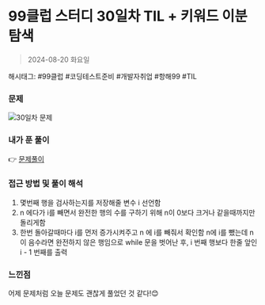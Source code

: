 # 99클럽 스터디 30일차 TIL + 키워드 이분탐색
> 2024-08-20 화요일

해시태그: #99클럽 #코딩테스트준비 #개발자취업 #항해99 #TIL

### 문제
![30일차 문제](https://github.com/user-attachments/assets/a15bcb7b-897d-4888-992b-60f813ebbf10)

### 내가 푼 풀이
👉 [문제풀이](https://github.com/subbangE/codingTest-study/blob/master/src/day_30/search2.java)

### 접근 방법 및 풀이 해석
1. 몇번째 행을 검사하는지를 저장해줄 변수 i 선언함
2. n 에다가 i를 빼면서 완전한 행의 수를 구하기 위해 n이 0보다 크거나 같을때까지만 돌리게함
3. 한번 돌아갈때마다 i를 먼저 증가시켜주고 n 에 i를 빼줘서 확인함 n에 i를 뺐는데 n 이 음수라면 완전하지 않은 행임으로 while 문을 벗어난 후, i 번째 행보다 한줄 앞인 i - 1 번째를 출력

### 느낀점
어제 문제처럼 오늘 문제도 괜찮게 풀었던 것 같다!😊
